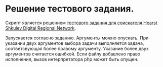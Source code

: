 # Решение тестового задания.

Скрипт является решением [тестового задания для соискателя Hearst Shkulev
Digital Regional
Network](https://gist.github.com/ilyachase/c454271ca3c7ecc111b47213289b48a0).

Запускается согласно заданию. Аргументы можно опускать. При указании двух
аргументов выбора задачи выполняется задача, соответсвующая более правому
аргументу. Указание более двух аргументов считается ошибкой. Если файлу
добавлено право исполнения, вызов интерпретатора php может быть опущен.
